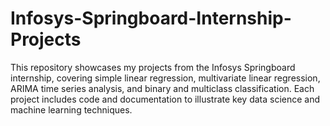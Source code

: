 # Infosys-Springboard-Internship-Projects
This repository showcases my projects from the Infosys Springboard internship, covering simple linear regression, multivariate linear regression, ARIMA time series analysis, and binary and multiclass classification. Each project includes code and documentation to illustrate key data science and machine learning techniques.
